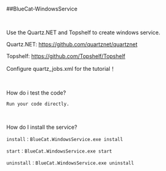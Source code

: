 ##BlueCat-WindowsService

<br/>

Use the Quartz.NET and Topshelf to create windows service.


Quartz.NET: https://github.com/quartznet/quartznet

Topshelf: https://github.com/Topshelf/Topshelf


Configure quartz_jobs.xml for the tutorial！

<br/>

How do i test the code?

```
Run your code directly.

```
<br/>

How do I install the service?

```
install：BlueCat.WindowsService.exe install

start：BlueCat.WindowsService.exe start

uninstall：BlueCat.WindowsService.exe uninstall

```
